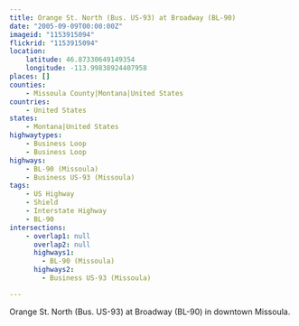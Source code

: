 ```yaml
---
title: Orange St. North (Bus. US-93) at Broadway (BL-90)
date: "2005-09-09T00:00:00Z"
imageid: "1153915094"
flickrid: "1153915094"
location:
    latitude: 46.87330649149354
    longitude: -113.99838924407958
places: []
counties:
    - Missoula County|Montana|United States
countries:
    - United States
states:
    - Montana|United States
highwaytypes:
    - Business Loop
    - Business Loop
highways:
    - BL-90 (Missoula)
    - Business US-93 (Missoula)
tags:
    - US Highway
    - Shield
    - Interstate Highway
    - BL-90
intersections:
    - overlap1: null
      overlap2: null
      highways1:
        - BL-90 (Missoula)
      highways2:
        - Business US-93 (Missoula)

---
```

Orange St. North (Bus. US-93) at Broadway (BL-90) in downtown Missoula.